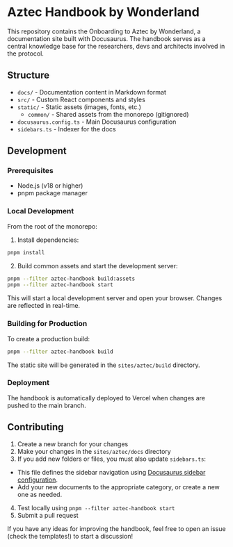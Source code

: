 # Aztec Handbook by Wonderland

This repository contains the Onboarding to Aztec by Wonderland, a documentation site built with Docusaurus. The handbook serves as a central knowledge base for the researchers, devs and architects involved in the protocol.

## Structure

- `docs/` - Documentation content in Markdown format
- `src/` - Custom React components and styles
- `static/` - Static assets (images, fonts, etc.)
  - `common/` - Shared assets from the monorepo (gitignored)
- `docusaurus.config.ts` - Main Docusaurus configuration
- `sidebars.ts` - Indexer for the docs

## Development

### Prerequisites

- Node.js (v18 or higher)
- pnpm package manager

### Local Development

From the root of the monorepo:

1. Install dependencies:

```bash
pnpm install
```

2. Build common assets and start the development server:

```bash
pnpm --filter aztec-handbook build:assets
pnpm --filter aztec-handbook start
```

This will start a local development server and open your browser. Changes are reflected in real-time.

### Building for Production

To create a production build:

```bash
pnpm --filter aztec-handbook build
```

The static site will be generated in the `sites/aztec/build` directory.

### Deployment

The handbook is automatically deployed to Vercel when changes are pushed to the main branch.

## Contributing

1. Create a new branch for your changes
2. Make your changes in the `sites/aztec/docs` directory
3. If you add new folders or files, you must also update `sidebars.ts`:

- This file defines the sidebar navigation using [Docusaurus sidebar configuration](https://docusaurus.io/docs/sidebar).
- Add your new documents to the appropriate category, or create a new one as needed.

4. Test locally using `pnpm --filter aztec-handbook start`
5. Submit a pull request

If you have any ideas for improving the handbook, feel free to open an issue (check the templates!) to start a discussion!
